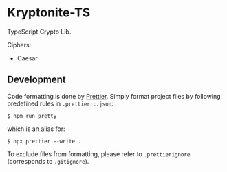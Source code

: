 # Kryptonite-TS

TypeScript Crypto Lib.

Ciphers:

- Caesar

## Development

Code formatting is done by [Prettier](https://prettier.io/).
Simply format project files by following predefined rules in `.prettierrc.json`:

```
$ npm run pretty
```

which is an alias for:

```
$ npx prettier --write .
```

To exclude files from formatting, please refer to `.prettierignore` (corresponds to `.gitignore`).
